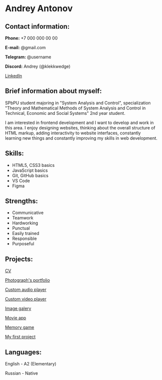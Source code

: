 # Andrey Antonov
## Contact information:
**Phone:** +7 000 000 00 00

**E-mail:** @gmail.com

**Telegram:** @username

**Discord:** Andrey (@klekkwedge)

[LinkedIn](https://www.linkedin.com/in/andrey-antonov-198197226/)

## Brief information about myself:
SPbPU student majoring in "System Analysis and Control", specialization "Theory and Mathematical Methods of System Analysis and Control in Technical, Economic and Social Systems" 2nd year student.


I am interested in frontend development and I want to develop and work in this area. I enjoy designing websites, thinking about the overall structure of HTML markup, adding interactivity to website interfaces, constantly learning new things and constantly improving my skills in web development.

## Skills:
* HTML5, CSS3 basics
* JavaScript basics
* Git, GitHub basics
* VS Code
* Figma

## Strengths:
* Communicative
* Teamwork
* Hardworking
* Punctual
* Easily trained
* Responsible
* Purposeful

## Projects:
[CV](https://github.com/klekkwedge/my-cv/tree/rsschool-cv-html)

[Photograph's portfolio ](https://github.com/klekkwedge/my-pet-projects/tree/photographer-portfolio)

[Custom audio player](https://github.com/klekkwedge/my-pet-projects/tree/js30-1.2-audio-player)

[Custom video player](https://github.com/klekkwedge/my-pet-projects/tree/js30-1.3-custom-video)

[Image galery](https://github.com/klekkwedge/my-pet-projects/tree/js30-2.2-image-galery)

[Movie app](https://github.com/klekkwedge/my-pet-projects/tree/js30-2.3-movie-app)

[Memory game](https://github.com/klekkwedge/my-pet-projects/tree/js30-3.2-memory-game)

[My first project](https://github.com/klekkwedge/my-first-project)

## Languages:
English - A2 (Elementary)

Russian - Native